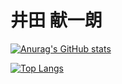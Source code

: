 # 井田 献一朗

[![Anurag's GitHub stats](https://github-readme-stats.vercel.app/api?username=rinatz&theme=onedark)](https://github.com/anuraghazra/github-readme-stats)

[![Top Langs](https://github-readme-stats.vercel.app/api/top-langs/?username=rinatz&theme=onedark&layout=compact)](https://github.com/anuraghazra/github-readme-stats)
